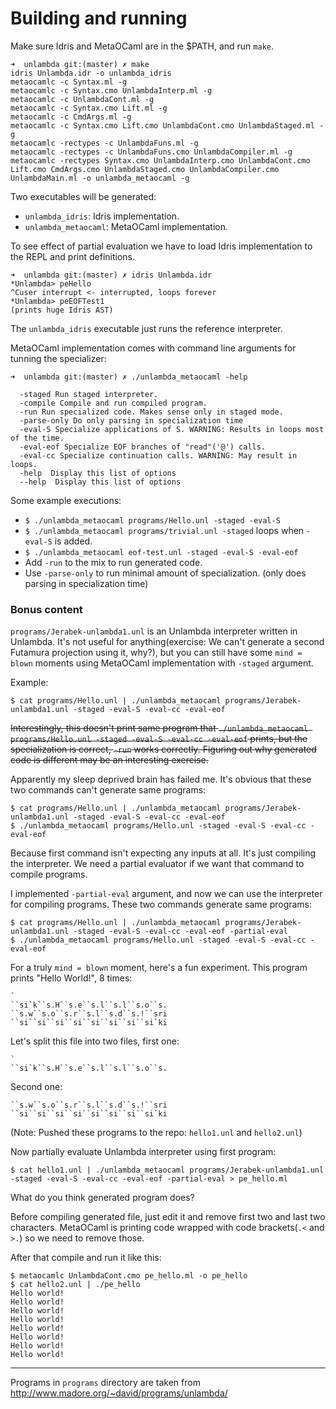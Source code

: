 # Building and running

Make sure Idris and MetaOCaml are in the $PATH, and run `make`.

```
➜  unlambda git:(master) ✗ make
idris Unlambda.idr -o unlambda_idris
metaocamlc -c Syntax.ml -g
metaocamlc -c Syntax.cmo UnlambdaInterp.ml -g
metaocamlc -c UnlambdaCont.ml -g
metaocamlc -c Syntax.cmo Lift.ml -g
metaocamlc -c CmdArgs.ml -g
metaocamlc -c Syntax.cmo Lift.cmo UnlambdaCont.cmo UnlambdaStaged.ml -g
metaocamlc -rectypes -c UnlambdaFuns.ml -g
metaocamlc -rectypes -c UnlambdaFuns.cmo UnlambdaCompiler.ml -g
metaocamlc -rectypes Syntax.cmo UnlambdaInterp.cmo UnlambdaCont.cmo Lift.cmo CmdArgs.cmo UnlambdaStaged.cmo UnlambdaCompiler.cmo UnlambdaMain.ml -o unlambda_metaocaml -g
```

Two executables will be generated:

* `unlambda_idris`: Idris implementation.
* `unlambda_metaocaml`: MetaOCaml implementation.

To see effect of partial evaluation we have to load Idris implementation to the
REPL and print definitions.

```
➜  unlambda git:(master) ✗ idris Unlambda.idr
*Unlambda> peHello
^Cuser interrupt <- interrupted, loops forever
*Unlambda> peEOFTest1
(prints huge Idris AST)
```

The `unlambda_idris` executable just runs the reference interpreter.

MetaOCaml implementation comes with command line arguments for tunning the specializer:

```
➜  unlambda git:(master) ✗ ./unlambda_metaocaml -help

  -staged Run staged interpreter.
  -compile Compile and run compiled program.
  -run Run specialized code. Makes sense only in staged mode.
  -parse-only Do only parsing in specialization time
  -eval-S Specialize applications of S. WARNING: Results in loops most of the time.
  -eval-eof Specialize EOF branches of "read"('@') calls.
  -eval-cc Specialize continuation calls. WARNING: May result in loops.
  -help  Display this list of options
  --help  Display this list of options
```

Some example executions:

* `$ ./unlambda_metaocaml programs/Hello.unl -staged -eval-S`
* `$ ./unlambda_metaocaml programs/trivial.unl -staged` loops when `-eval-S` is added.
* `$ ./unlambda_metaocaml eof-test.unl -staged -eval-S -eval-eof`
* Add `-run` to the mix to run generated code.
* Use `-parse-only` to run minimal amount of specialization. (only does parsing
  in specialization time)

### Bonus content

`programs/Jerabek-unlambda1.unl` is an Unlambda interpreter written in
Unlambda. It's not useful for anything(exercise: We can't generate a second
Futamura projection using it, why?), but you can still have some `mind = blown`
moments using MetaOCaml implementation with `-staged` argument.

Example:

```
$ cat programs/Hello.unl | ./unlambda_metaocaml programs/Jerabek-unlambda1.unl -staged -eval-S -eval-cc -eval-eof
```

~~Interestingly, this doesn't print same program that `./unlambda_metaocaml
programs/Hello.unl -staged -eval-S -eval-cc -eval-eof` prints, but the
specialization is correct, `-run` works correctly. Figuring out why generated
code is different may be an interesting exercise.~~

Apparently my sleep deprived brain has failed me. It's obvious that these two
commands can't generate same programs:

```
$ cat programs/Hello.unl | ./unlambda_metaocaml programs/Jerabek-unlambda1.unl -staged -eval-S -eval-cc -eval-eof
$ ./unlambda_metaocaml programs/Hello.unl -staged -eval-S -eval-cc -eval-eof
```

Because first command isn't expecting any inputs at all. It's just compiling
the interpreter. We need a partial evaluator if we want that command to compile
programs.

I implemented `-partial-eval` argument, and now we can use the interpreter for
compiling programs. These two commands generate same programs:

```
$ cat programs/Hello.unl | ./unlambda_metaocaml programs/Jerabek-unlambda1.unl -staged -eval-S -eval-cc -eval-eof -partial-eval
$ ./unlambda_metaocaml programs/Hello.unl -staged -eval-S -eval-cc -eval-eof
```

For a truly `mind = blown` moment, here's a fun experiment. This program prints
"Hello World!", 8 times:

```
`
``si`k``s.H``s.e``s.l``s.l``s.o``s.
``s.w``s.o``s.r``s.l``s.d``s.!``sri
``si``si``si``si``si``si``si``si`ki
```

Let's split this file into two files, first one:

```
`
``si`k``s.H``s.e``s.l``s.l``s.o``s.
```

Second one:

```
``s.w``s.o``s.r``s.l``s.d``s.!``sri
``si``si``si``si``si``si``si``si`ki
```

(Note: Pushed these programs to the repo: `hello1.unl` and `hello2.unl`)

Now partially evaluate Unlambda interpreter using first program:

```
$ cat hello1.unl | ./unlambda_metaocaml programs/Jerabek-unlambda1.unl -staged -eval-S -eval-cc -eval-eof -partial-eval > pe_hello.ml
```

What do you think generated program does?

Before compiling generated file, just edit it and remove first two and last two
characters. MetaOCaml is printing code wrapped with code brackets(`.<` and `>.`)
so we need to remove those.

After that compile and run it like this:

```
$ metaocamlc UnlambdaCont.cmo pe_hello.ml -o pe_hello
$ cat hello2.unl | ./pe_hello
Hello world!
Hello world!
Hello world!
Hello world!
Hello world!
Hello world!
Hello world!
Hello world!
```

---

Programs in `programs` directory are taken from
http://www.madore.org/~david/programs/unlambda/
